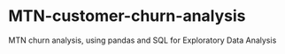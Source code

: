 # MTN-customer-churn-analysis
MTN churn analysis, using pandas and SQL for Exploratory Data Analysis
